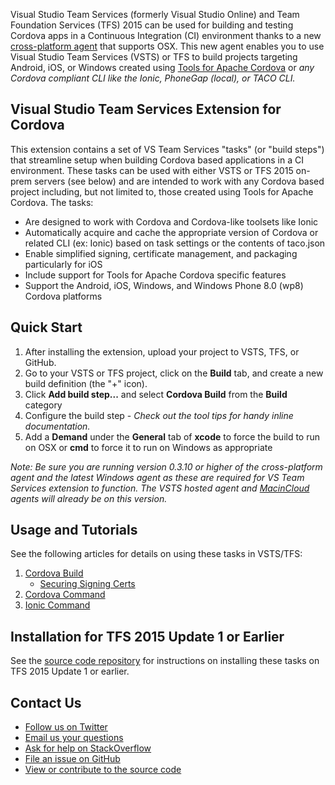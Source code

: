 Visual Studio Team Services (formerly Visual Studio Online) and Team Foundation Services (TFS) 2015 can be used for building and testing Cordova apps in a Continuous Integration (CI) environment thanks to a new [cross-platform agent](http://go.microsoft.com/fwlink/?LinkID=533789) that supports OSX. This new agent enables you to use Visual Studio Team Services (VSTS) or TFS to build projects targeting Android, iOS, or Windows created using [Tools for Apache Cordova](http://go.microsoft.com/fwlink/?LinkID=536496) or *any Cordova compliant CLI like the Ionic, PhoneGap (local), or TACO CLI.* 

## Visual Studio Team Services Extension for Cordova

This extension contains a set of VS Team Services "tasks" (or "build steps") that streamline setup when building Cordova based applications in a CI environment. These tasks can be used with either VSTS or TFS 2015 on-prem servers (see below) and are intended to work with any Cordova based project including, but not limited to, those created using Tools for Apache Cordova. The tasks:
- Are designed to work with Cordova and Cordova-like toolsets like Ionic
- Automatically acquire and cache the appropriate version of Cordova or related CLI (ex: Ionic) based on task settings or the contents of taco.json
- Enable simplified signing, certificate management, and packaging particularly for iOS
- Include support for Tools for Apache Cordova specific features
- Support the Android, iOS, Windows, and Windows Phone 8.0 (wp8) Cordova platforms
	
## Quick Start

1. After installing the extension, upload your project to VSTS, TFS, or GitHub.
2. Go to your VSTS or TFS project, click on the **Build** tab, and create a new build definition (the "+" icon).
3. Click **Add build step...** and select **Cordova Build** from the **Build** category
4. Configure the build step - *Check out the tool tips for handy inline documentation.*
5. Add a **Demand** under the **General** tab of **xcode** to force the build to run on OSX or **cmd** to force it to run on Windows as appropriate

*Note: Be sure you are running version 0.3.10 or higher of the cross-platform agent and the latest Windows agent as these are required for VS Team Services extension to function. The VSTS hosted agent and [MacinCloud](http://go.microsoft.com/fwlink/?LinkID=691834) agents will already be on this version.*

## Usage and Tutorials
See the following articles for details on using these tasks in VSTS/TFS:

1. [Cordova Build](http://go.microsoft.com/fwlink/?LinkID=691186)
	- [Securing Signing Certs](http://go.microsoft.com/fwlink/?LinkID=691933)
2. [Cordova Command](http://go.microsoft.com/fwlink/?LinkID=692058)
3. [Ionic Command](http://go.microsoft.com/fwlink/?LinkID=692057)

## Installation for TFS 2015 Update 1 or Earlier

See the [source code repository](http://go.microsoft.com/fwlink/?LinkID=691187) for instructions on installing these tasks on TFS 2015 Update 1 or earlier.

## Contact Us
* [Follow us on Twitter](http://go.microsoft.com/fwlink/?LinkID=699449)
* [Email us your questions](mailto:vscordovatools@microsoft.com)
* [Ask for help on StackOverflow](http://go.microsoft.com/fwlink/?LinkID=699448)
* [File an issue on GitHub](http://go.microsoft.com/fwlink/?LinkID=699450)
* [View or contribute to the source code](http://go.microsoft.com/fwlink/?LinkID=691187)
